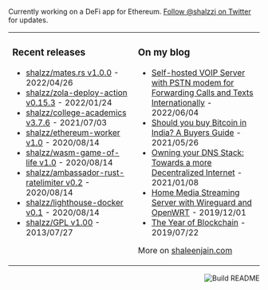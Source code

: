 Currently working on a DeFi app for Ethereum. [Follow @shalzzj on Twitter](https://twitter.com/shalzzj) for updates.

<table><tr><td valign="top" style="width: 50%;">

### Recent releases
<!-- recent_releases starts -->
* [shalzz/mates.rs v1.0.0](https://github.com/shalzz/mates.rs/releases/tag/v1.0.0) - 2022/04/26
* [shalzz/zola-deploy-action v0.15.3](https://github.com/shalzz/zola-deploy-action/releases/tag/v0.15.3) - 2022/01/24
* [shalzz/college-academics v3.7.6](https://github.com/shalzz/college-academics/releases/tag/v3.7.6) - 2021/07/03
* [shalzz/ethereum-worker v1.0](https://github.com/shalzz/ethereum-worker/releases/tag/v1.0) - 2020/08/14
* [shalzz/wasm-game-of-life v1.0](https://github.com/shalzz/wasm-game-of-life/releases/tag/v1.0) - 2020/08/14
* [shalzz/ambassador-rust-ratelimiter v0.2](https://github.com/shalzz/ambassador-rust-ratelimiter/releases/tag/v0.2) - 2020/08/14
* [shalzz/lighthouse-docker v0.1](https://github.com/shalzz/lighthouse-docker/releases/tag/v0.1) - 2020/08/14
* [shalzz/GPL v1.00](https://github.com/shalzz/GPL/releases/tag/v1.00) - 2013/07/27
<!-- recent_releases ends -->
</td><td valign="top" style="width: 50%;">

### On my blog
<!-- blog starts -->
* [Self-hosted VOIP Server with PSTN modem for Forwarding Calls and Texts Internationally](https://shaleenjain.com/blog/asterisk-sip-server/) - 2022/06/04
* [Should you buy Bitcoin in India? A Buyers Guide](https://shaleenjain.com/blog/bitcoin-buying-guide/) - 2021/05/26
* [Owning your DNS Stack: Towards a more Decentralized Internet](https://shaleenjain.com/blog/decentralized-dns/) - 2021/01/08
* [Home Media Streaming Server with Wireguard and OpenWRT](https://shaleenjain.com/blog/streaming-server/) - 2019/12/01
* [The Year of Blockchain](https://shaleenjain.com/blog/the-year-of-blockchain/) - 2019/07/22
<!-- blog ends -->
More on [shaleenjain.com](https://shaleenjain.com/)
</td></tr></table>

<a href="https://github.com/shalzz/shalzz/actions"><img src="https://github.com/shalzz/shalzz/workflows/Build%20README/badge.svg" align="right" alt="Build README"></a>
